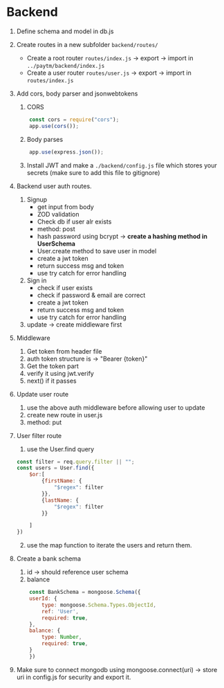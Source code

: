 # Backend

1. Define schema and model in db.js
2. Create routes in a new subfolder `backend/routes/`
    - Create a root router `routes/index.js` -> export -> import in `../paytm/backend/index.js`
    - Create a user router `routes/user.js` -> export -> import in `routes/index.js`
3. Add cors, body parser and jsonwebtokens
    1. CORS
    ```javascript
        const cors = require("cors");
        app.use(cors());
    ```

    2. Body parses
    ```javascript
        app.use(express.json());
    ```

    3. Install JWT and make a `./backend/config.js` file which stores your secrets (make sure to add this file to gitignore)


4. Backend user auth routes.
    1. Signup
        - get input from body
        - ZOD validation 
        - Check db if user alr exists
        - method: post
        - hash password using bcrypt -> **create a hashing method in UserSchema** 
        - User.create method to save user in model
        - create a jwt token
        - return success msg and token
        - use try catch for error handling
    2. Sign in
        - check if user exists
        - check if password & email are correct
        - create a jwt token
        - return success msg and token
        - use try catch for error handling
    4. update -> create middleware first

5. Middleware
    1. Get token from header file
    2. auth token structure is -> "Bearer {token}"
    3. Get the token part
    4. verify it using jwt.verify
    5. next() if it passes

6. Update user route
    1. use the above auth middleware before allowing user to update
    2. create new route in user.js
    3. method: put

7. User filter route
    1. use the User.find query
    ```javascript
    const filter = req.query.filter || "";
    const users = User.find({
        $or:[
            {firstName: {
                "$regex": filter
            }},
            {lastName: {
                "$regex": filter
            }}

        ]
    })
    ```
    2. use the map function to iterate the users and return them.

8. Create a bank schema
    1. id -> should reference user schema
    2. balance
    ```javascript
        const BankSchema = mongoose.Schema({
        userId: {
            type: mongoose.Schema.Types.ObjectId,
            ref: 'User',
            required: true,
        },
        balance: {
            type: Number,
            required: true,
        }
        })
    ```

9. Make sure to connect mongodb using mongoose.connect(uri) -> store uri in config.js for security and export it.